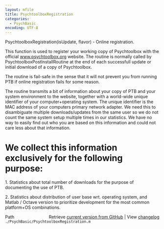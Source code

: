 ```yaml
---
layout: mfile
title: PsychtoolboxRegistration
categories:
  - PsychBasic
encoding: UTF-8
---
```


PsychtoolboxRegistration(isUpdate, flavor) - Online registration.

This function is used to register your working copy of Psychtoolbox
with the official www.psychtoolbox.org website. The routine is
normally called by PsychtoolboxPostInstallRoutine at the end of
each successfull update or initial download of a copy of Psychtoolbox.

The routine is fail-safe in the sense that it will not prevent you
from running PTB if online registration fails for some reason.

The routine transmits a bit of information about your copy of PTB and
your system environment to the website, together with a world-wide unique
identifier of your computer+operating system. The unique identifier is
the MAC address of your computers primary network adapter. We need this
to disambiguate multiple downloads/updates from the same user so we
do not count the same system setup multiple times in our statistics.
We have no way to easily find out who you are based on this information and
could not care less about that information.

# We collect this information exclusively for the following purpose:

1\. Statistics about total number of downloads for the purpose of
   documenting the use of PTB.

2\. Statistics about distribution of user base wrt. operating system,
   and Matlab / Octave version to prioritize development for the most
   common platform+OS combinations.



<div class="code_header" style="text-align:right;">
  <span style="float:left;">Path&nbsp;&nbsp;</span> <span class="counter">Retrieve <a href=
  "https://raw.github.com/Psychtoolbox-3/Psychtoolbox-3/beta/./PsychBasic/PsychtoolboxRegistration.m">current version from GitHub</a> | View <a href=
  "https://github.com/Psychtoolbox-3/Psychtoolbox-3/commits/beta/./PsychBasic/PsychtoolboxRegistration.m">changelog</a></span>
</div>
<div class="code">
  <code>./PsychBasic/PsychtoolboxRegistration.m</code>
</div>
